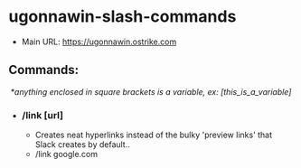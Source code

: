 # ugonnawin-slash-commands

 - Main URL: https://ugonnawin.ostrike.com

## Commands:

<p align="center">
 <i>*anything enclosed in square brackets is a variable, ex: [this_is_a_variable]</i>
</p>

 - ### /link [url]
   - Creates neat hyperlinks instead of the bulky 'preview links' that Slack creates by default..
   - /link google.com
